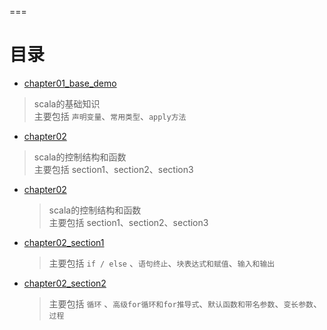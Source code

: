 ===


目录
===

* [chapter01_base_demo](src/main/scala/chapter01/base_demo.scala)
>scala的基础知识   
>主要包括 ```声明变量```、```常用类型```、```apply方法```
* [chapter02](src/main/scala/chapter02)
>scala的控制结构和函数  
>主要包括 section1、section2、section3  

- [chapter02](src/main/scala/chapter02)  
    >scala的控制结构和函数  
    >主要包括 section1、section2、section3 
 - [chapter02_section1](src/main/scala/chapter02/section1.scala)     
    >主要包括 ```if / else``` 、```语句终止```、```块表达式和赋值```、```输入和输出```  
 - [chapter02_section2](src/main/scala/chapter02/section2.scala)     
    >主要包括 ```循环```   、```高级for循环和for推导式```、```默认函数和带名参数```、```变长参数```、```过程```
